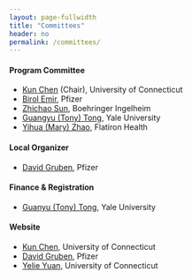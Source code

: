 ```yaml
---
layout: page-fullwidth
title: "Committees"
header: no
permalink: /committees/
---
```



#### Program Committee
+ [Kun Chen](https://kun-chen.uconn.edu) (Chair), University of Connecticut
+ [Birol Emir](https://www.linkedin.com/in/drbirolemir/), Pfizer
+ [Zhichao Sun](https://www.linkedin.com/in/zhichao-sun-ab9a3690/), Boehringer Ingelheim
+ [Guangyu (Tony) Tong](https://ysph.yale.edu/profile/guangyu-tong/), Yale University
+ [Yihua (Mary) Zhao](https://www.linkedin.com/in/yihua-zhao-889a1611/), Flatiron Health 

#### Local Organizer
+ [David Gruben](https://www.linkedin.com/in/david-gruben-b622374/), Pfizer


#### Finance & Registration
+ [Guanyu (Tony) Tong](https://ysph.yale.edu/profile/guangyu-tong/), Yale University


#### Website 
+ [Kun Chen](https://kun-chen.uconn.edu), University of Connecticut
+ [David Gruben](https://www.linkedin.com/in/david-gruben-b622374/), Pfizer
+ [Yelie Yuan](https://yelieyuan.com/), University of Connecticut



